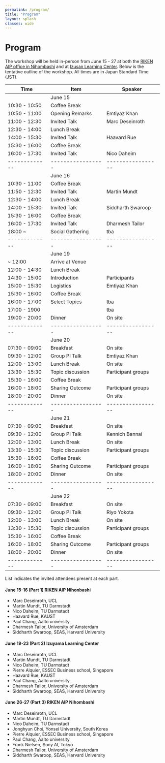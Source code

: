 ```yaml
---
permalink: /program/
title: "Program"
layout: splash
classes: wide
---
```


# Program

The workshop will be held in-person from June 15 - 27 at both the <a href= "https://aip.riken.jp/access/">RIKEN AIP office in Nihombashi</a> and at <a href= "https://izusan.zen-hd.co.jp/access/">Izusan Learning Center</a>. 
Below is the tentative outline of the workshop. All times are in Japan Standard Time (JST).

| Time          | Item              | Speaker            |
|---------------|-------------------|--------------------|
|               | June 15           |                    |
| 10:30 - 10:50 | Coffee Break      |                    |
| 10:50 - 11:00 | Opening Remarks   | Emtiyaz Khan       |
| 11:00 - 12:30 | Invited Talk      | Marc Deseinroth    |
| 12:30 - 14:00 | Lunch Break       |                    | 
| 14:00 - 15:30 | Invited Talk      | Haavard Rue        |
| 15:30 - 16:00 | Coffee Break      |                    |
| 16:00 - 17:30 | Invited Talk      | Nico Daheim        |
| ------------- | ----------------- | -----------------  |
|               | June 16           |                    |
| 10:30 - 11:00 | Coffee Break      |                    |
| 11:50 - 12:30 | Invited Talk      | Martin Mundt       |
| 12:30 - 14:00 | Lunch Break       |                    |
| 14:00 - 15:30 | Invited Talk      | Siddharth Swaroop  | 
| 15:30 - 16:00 | Coffee Break      |                    |
| 16:00 - 17:30 | Invited Talk      | Dharmesh Tailor    |
| 18:00 ~       | Social Gathering  | tba                |
| ------------- | ----------------- | -----------------  |
|               | June 19           |                    |
| ~ 12:00       | Arrive at Venue   |                    |
| 12:00 - 14:30 | Lunch Break       |                    |
| 14:30 - 15:00 | Introduction      | Participants       |
| 15:00 - 15:30 | Logistics         | Emtiyaz Khan       | 
| 15:30 - 16:00 | Coffee Break      |                    |
| 16:00 - 17:00 | Select Topics     | tba                |
| 17:00 - 1900  |                   | tba                |
| 19:00 - 20:00 | Dinner            | On site            |
| ------------- | ----------------- | -----------------  |
|               | June 20           |                    |
| 07:30 - 09:00 | Breakfast         | On site            |
| 09:30 - 12:00 | Group PI Talk     | Emtiyaz Khan       |
| 12:00 - 13:00 | Lunch Break       | On site            |
| 13:30 - 15:30 | Topic discussion  | Participant groups | 
| 15:30 - 16:00 | Coffee Break      |                    |
| 16:00 - 18:00 | Sharing Outcome   | Participant groups |
| 18:00 - 20:00 | Dinner            | On site            |
| ------------- | ----------------- | -----------------  |
|               | June 21           |                    |
| 07:30 - 09:00 | Breakfast         | On site            |
| 09:30 - 12:00 | Group PI Talk     | Kennich Bannai     |
| 12:00 - 13:00 | Lunch Break       | On site            |
| 13:30 - 15:30 | Topic discussion  | Participant groups | 
| 15:30 - 16:00 | Coffee Break      |                    |
| 16:00 - 18:00 | Sharing Outcome   | Participant groups |
| 18:00 - 20:00 | Dinner            | On site            |
| ------------- | ----------------- | -----------------  |
|               | June 22           |                    |
| 07:30 - 09:00 | Breakfast         | On site            |
| 09:30 - 12:00 | Group PI Talk     | Riyo Yokota        |
| 12:00 - 13:00 | Lunch Break       | On site            |
| 13:30 - 15:30 | Topic discussion  | Participant groups | 
| 15:30 - 16:00 | Coffee Break      |                    |
| 16:00 - 18:00 | Sharing Outcome   | Participant groups |
| 18:00 - 20:00 | Dinner            | On site            |
| ------------- | ----------------- | -----------------  |


List indicates the invited attendees present at each part.
#### June 15-16 (Part 1) RIKEN AIP Nihonbashi  
- Marc Deseinroth, UCL
- Martin Mundt, TU Darmstadt
- Nico Daheim, TU Darmstadt
- Haavard Rue, KAUST
- Paul Chang, Aalto university
- Dharmesh Tailor, University of Amsterdam
- Siddharth Swaroop, SEAS, Harvard University

#### June 19-23 (Part 2) Izuyama Learning Center
- Marc Deseinroth, UCL
- Martin Mundt, TU Darmstadt
- Nico Daheim, TU Darmstadt
- Pierre Alquier, ESSEC Business school, Singapore
- Haavard Rue, KAUST
- Paul Chang, Aalto university
- Dharmesh Tailor, University of Amsterdam
- Siddharth Swaroop, SEAS, Harvard University

#### June 26-27 (Part 3) RIKEN AIP Nihombashi
- Marc Deseinroth, UCL
- Martin Mundt, TU Darmstadt
- Nico Daheim, TU Darmstadt
- Jonghyun Choi, Yonsei University, South Korea
- Pierre Alquier, ESSEC Business school, Singapore
- Paul Chang, Aalto university
- Frank Nielsen, Sony AI, Tokyo
- Dharmesh Tailor, University of Amsterdam
- Siddharth Swaroop, SEAS, Harvard University
